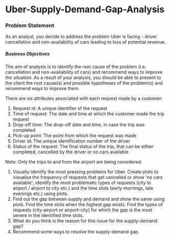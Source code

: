 # Uber-Supply-Demand-Gap-Analysis

### Problem Statement

As an analyst, you decide to address the problem Uber is facing - driver cancellation and non-availability of cars leading to loss of potential revenue. 

##### Business Objectives

The aim of analysis is to identify the root cause of the problem (i.e. cancellation and non-availability of cars) and recommend ways to improve the situation. As a result of your analysis, you should be able to present to the client the root cause(s) and possible hypotheses of the problem(s) and recommend ways to improve them.

There are six attributes associated with each request made by a customer:

1. Request id: A unique identifier of the request
2. Time of request: The date and time at which the customer made the trip request
3. Drop-off time: The drop-off date and time, in case the trip was completed 
4. Pick-up point: The point from which the request was made
5. Driver id: The unique identification number of the driver
6. Status of the request: The final status of the trip, that can be either completed, cancelled by the driver or no cars available

Note: Only the trips to and from the airport are being considered.

1. Visually identify the most pressing problems for Uber. Create plots to visualise the frequency of requests that get cancelled or show 'no cars available'; identify the most problematic types of requests (city to airport / airport to city etc.) and the time slots (early mornings, late evenings etc.) using plots.
2. Find out the gap between supply and demand and show the same using plots. Find the time slots when the highest gap exists. Find the types of requests (city-airport or airport-city) for which the gap is the most severe in the identified time slots.
3. What do you think is the reason for this issue for the supply-demand gap?
4. Recommend some ways to resolve the supply-demand gap.
